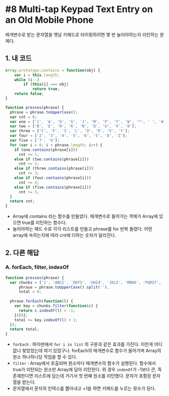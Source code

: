 # #8 Multi-tap Keypad Text Entry on an Old Mobile Phone

매개변수로 받는 문자열을 옛날 키패드로 타이핑하려면 몇 번 눌러야하는지 리턴하는 문제다.

## 1. 내 코드

```js
Array.prototype.contains = function(obj) {
    var i = this.length;
    while (i--)
        if (this[i] === obj)
            return true;
    return false;
}

function presses(phrase) {
  phrase = phrase.toUpperCase();
  var cnt = 0;
  var one = ['1', 'A', 'D', 'G', 'J', 'M', 'P', 'T', 'W', '*', ' ', '#'];
  var two = ['B', 'E', 'H', 'K', 'N', 'Q', 'U', 'X', '0'];
  var three = ['C', 'F', 'I', 'L', 'O', 'R', 'V', 'Y'];
  var four = ['2', '3', '4', '5', '6', 'S', '8', 'Z'];
  var five = ['7', '9'];
  for (var i = 0; i < phrase.length; i++) {
    if (one.contains(phrase[i]))
      cnt += 1;
    else if (two.contains(phrase[i]))
      cnt += 2;
    else if (three.contains(phrase[i]))
      cnt += 3;
    else if (four.contains(phrase[i]))
      cnt += 4;
    else if (five.contains(phrase[i]))
      cnt += 5;
  }
  return cnt;
}
```

- Array에 contains 라는 함수를 만들었다. 매개변수로 들어가는 객체가 Array에 있으면 true를 리턴하는 함수다.
- 눌러야하는 패드 수로 각각 리스트를 만들고 phrase를 for 반복 돌렸다. 어떤 array에 속하는지에 따라 cnt에 더하는 숫자가 달라진다.

## 2. 다른 해답

### A. forEach, filter, indexOf

```js
function presses(phrase) {
  var chunks = ['1', 'ABC2', 'DEF3', 'GHI4', 'JKL5', 'MNO6', 'PQRS7', 'TUV8', 'WXYZ9', ' 0'],
      phrase = phrase.toUpperCase().split(''),
      total = 0;
  
  phrase.forEach(function(l) {
    var key = chunks.filter(function(c) {
      return c.indexOf(l) > -1;
    })[0];
    total += key.indexOf(l) + 1;
  });
  return total;     
}
```

- `forEach` : 파이썬에서 `for i in list` 의 구문과 같은 효과를 가진다. 이런게 어디 없나 찾았었는데 여기 있었구나. forEach의 매개변수로 함수가 들어가며 Array의 원소 하나하나당 작업을 할 수 있다.
- `filter` : Array에서 호출되며 원소마다 매개변수의 함수가 실행된다. 함수에서 true가 리턴되는 원소만 Array에 담아 리턴한다. 위 경우 `indexOf`가 -1보다 큰, 즉 존재한다면 리스트에 담는데 거기서 첫 번째 원소를 리턴했다. 문자가 포함된 문자열을 받는다.
- 문자열에서 문자의 인덱스를 뽑아내고 +1을 하면 키패드를 누르는 횟수가 된다.
